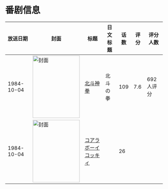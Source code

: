 # 番剧信息

|放送日期|封面|标题|日文标题|话数|评分|评分人数|
|---|---|---|---|---|---|---|
|1984-10-04|<img src="//lain.bgm.tv/pic/cover/c/51/63/8386_GdQVT.jpg" alt="封面" style="width:150px;height:200px;object-fit:cover;">|[北斗神拳](https://bangumi.tv/subject/8386)|北斗の拳|109|7.6|692人评分|
|1984-10-04|<img src="//lain.bgm.tv/pic/cover/c/ed/a5/190436_7Xr0c.jpg" alt="封面" style="width:150px;height:200px;object-fit:cover;">|[コアラボーイコッキィ](https://bangumi.tv/subject/190436)||26|||
